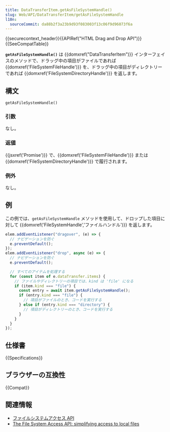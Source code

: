 ```yaml
---
title: DataTransferItem.getAsFileSystemHandle()
slug: Web/API/DataTransferItem/getAsFileSystemHandle
l10n:
  sourceCommit: da88b2f3a23b9d93f083003f13c06f9d96073f6a
---
```


{{securecontext_header}}{{APIRef("HTML Drag and Drop API")}}{{SeeCompatTable}}

**`getAsFileSystemHandle()`** は {{domxref("DataTransferItem")}} インターフェイスのメソッドで、ドラッグ中の項目がファイルであれば {{domxref('FileSystemFileHandle')}} を、ドラッグ中の項目がディレクトリーであれば {{domxref('FileSystemDirectoryHandle')}} を返します。

## 構文

```js-nolint
getAsFileSystemHandle()
```

### 引数

なし。

### 返値

{{jsxref('Promise')}} で、{{domxref('FileSystemFileHandle')}} または {{domxref('FileSystemDirectoryHandle')}} で履行されます。

### 例外

なし。

## 例

この例では、`getAsFileSystemHandle` メソッドを使用して、ドロップした項目に対して {{domxref('FileSystemHandle','ファイルハンドル')}} を返します。

```js
elem.addEventListener("dragover", (e) => {
  // ナビゲーションを防ぐ
  e.preventDefault();
});
elem.addEventListener("drop", async (e) => {
  // ナビゲーションを防ぐ
  e.preventDefault();

  // すべてのアイテムを処理する
  for (const item of e.dataTransfer.items) {
    // ファイルやディレクトリーの項目では、kind は 'file' になる
    if (item.kind === "file") {
      const entry = await item.getAsFileSystemHandle();
      if (entry.kind === "file") {
        // 項目がファイルのとき、コードを実行する
      } else if (entry.kind === "directory") {
        // 項目がディレクトリーのとき、コードを実行する
      }
    }
  }
});
```

## 仕様書

{{Specifications}}

## ブラウザーの互換性

{{Compat}}

## 関連情報

- [ファイルシステムアクセス API](/ja/docs/Web/API/File_System_Access_API)
- [The File System Access API: simplifying access to local files](https://web.dev/file-system-access/)

